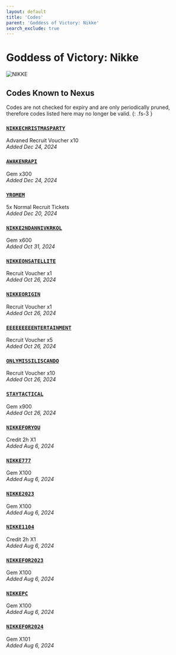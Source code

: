 ```yaml
---
layout: default
title: 'Codes'
parent: 'Goddess of Victory: Nikke'
search_exclude: true
---
```


# Goddess of Victory: Nikke

![NIKKE](https://cdn.discordapp.com/emojis/1323743264632995982.png)

## Codes Known to Nexus

Codes are not checked for expiry and are only periodically pruned, therefore codes listed here may no longer be valid.
{: .fs-3 }

### [`NIKKECHRISTMASPARTY`](https://clipboard.nexus-codes.app/?copy=NIKKECHRISTMASPARTY)

Advaned Recruit Voucher x10<br />*Added Dec 24, 2024*

### [`AWAKENRAPI`](https://clipboard.nexus-codes.app/?copy=AWAKENRAPI)

Gem x300<br />*Added Dec 24, 2024*

### [`YROMEM`](https://clipboard.nexus-codes.app/?copy=YROMEM)

5x Normal Recruit Tickets<br />*Added Dec 20, 2024*

### [`NIKKE2NDANNIVKRKOL`](https://clipboard.nexus-codes.app/?copy=NIKKE2NDANNIVKRKOL)

Gem x600<br />*Added Oct 31, 2024*

### [`NIKKEONSATELLITE`](https://clipboard.nexus-codes.app/?copy=NIKKEONSATELLITE)

Recruit Voucher x1<br />*Added Oct 26, 2024*

### [`NIKKEORIGIN`](https://clipboard.nexus-codes.app/?copy=NIKKEORIGIN)

Recruit Voucher x1<br />*Added Oct 26, 2024*

### [`EEEEEEEEENTERTAINMENT`](https://clipboard.nexus-codes.app/?copy=EEEEEEEEENTERTAINMENT)

Recruit Voucher x5<br />*Added Oct 26, 2024*

### [`ONLYMISSILISCANDO`](https://clipboard.nexus-codes.app/?copy=ONLYMISSILISCANDO)

Recruit Voucher x10<br />*Added Oct 26, 2024*

### [`STAYTACTICAL`](https://clipboard.nexus-codes.app/?copy=STAYTACTICAL)

Gem x900<br />*Added Oct 26, 2024*

### [`NIKKEFORYOU`](https://clipboard.nexus-codes.app/?copy=NIKKEFORYOU)

Credit 2h X1<br />*Added Aug 6, 2024*

### [`NIKKE777`](https://clipboard.nexus-codes.app/?copy=NIKKE777)

Gem X100<br />*Added Aug 6, 2024*

### [`NIKKE2023`](https://clipboard.nexus-codes.app/?copy=NIKKE2023)

Gem X100<br />*Added Aug 6, 2024*

### [`NIKKE1104`](https://clipboard.nexus-codes.app/?copy=NIKKE1104)

Credit 2h X1<br />*Added Aug 6, 2024*

### [`NIKKEFOR2023`](https://clipboard.nexus-codes.app/?copy=NIKKEFOR2023)

Gem X100<br />*Added Aug 6, 2024*

### [`NIKKEPC`](https://clipboard.nexus-codes.app/?copy=NIKKEPC)

Gem X100<br />*Added Aug 6, 2024*

### [`NIKKEFOR2024`](https://clipboard.nexus-codes.app/?copy=NIKKEFOR2024)

Gem X101<br />*Added Aug 6, 2024*